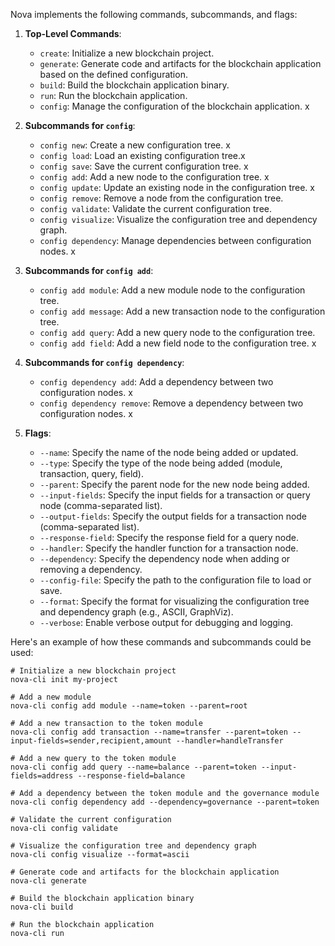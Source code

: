 Nova implements the following commands, subcommands, and flags:

1. **Top-Level Commands**:
   - `create`: Initialize a new blockchain project.
   - `generate`: Generate code and artifacts for the blockchain application based on the defined configuration.
   - `build`: Build the blockchain application binary.
   - `run`: Run the blockchain application.
   - `config`: Manage the configuration of the blockchain application. x

2. **Subcommands for `config`**:
   - `config new`: Create a new configuration tree. x
   - `config load`: Load an existing configuration tree.x
   - `config save`: Save the current configuration tree. x
   - `config add`: Add a new node to the configuration tree. x
   - `config update`: Update an existing node in the configuration tree. x
   - `config remove`: Remove a node from the configuration tree.
   - `config validate`: Validate the current configuration tree.
   - `config visualize`: Visualize the configuration tree and dependency graph.
   - `config dependency`: Manage dependencies between configuration nodes. x

3. **Subcommands for `config add`**:
   - `config add module`: Add a new module node to the configuration tree.
   - `config add message`: Add a new transaction node to the configuration tree.
   - `config add query`: Add a new query node to the configuration tree.
   - `config add field`: Add a new field node to the configuration tree. x

4. **Subcommands for `config dependency`**:
   - `config dependency add`: Add a dependency between two configuration nodes. x
   - `config dependency remove`: Remove a dependency between two configuration nodes. x

5. **Flags**:
   - `--name`: Specify the name of the node being added or updated.
   - `--type`: Specify the type of the node being added (module, transaction, query, field).
   - `--parent`: Specify the parent node for the new node being added.
   - `--input-fields`: Specify the input fields for a transaction or query node (comma-separated list).
   - `--output-fields`: Specify the output fields for a transaction node (comma-separated list).
   - `--response-field`: Specify the response field for a query node.
   - `--handler`: Specify the handler function for a transaction node.
   - `--dependency`: Specify the dependency node when adding or removing a dependency.
   - `--config-file`: Specify the path to the configuration file to load or save.
   - `--format`: Specify the format for visualizing the configuration tree and dependency graph (e.g., ASCII, GraphViz).
   - `--verbose`: Enable verbose output for debugging and logging.

Here's an example of how these commands and subcommands could be used:

```
# Initialize a new blockchain project
nova-cli init my-project

# Add a new module
nova-cli config add module --name=token --parent=root

# Add a new transaction to the token module
nova-cli config add transaction --name=transfer --parent=token --input-fields=sender,recipient,amount --handler=handleTransfer

# Add a new query to the token module
nova-cli config add query --name=balance --parent=token --input-fields=address --response-field=balance

# Add a dependency between the token module and the governance module
nova-cli config dependency add --dependency=governance --parent=token

# Validate the current configuration
nova-cli config validate

# Visualize the configuration tree and dependency graph
nova-cli config visualize --format=ascii

# Generate code and artifacts for the blockchain application
nova-cli generate

# Build the blockchain application binary
nova-cli build

# Run the blockchain application
nova-cli run
```
